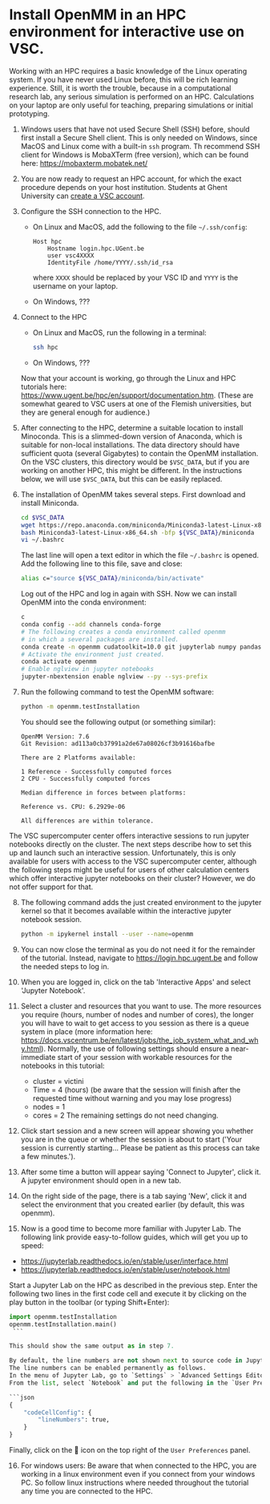 # Install OpenMM in an HPC environment for interactive use on VSC.

Working with an HPC requires a basic knowledge of the Linux operating system. If you have never used Linux before, this will be rich learning experience. Still, it is worth the trouble, because in a computational  research lab, any serious simulation is performed on an HPC. Calculations on your laptop are only useful for teaching, preparing simulations or initial prototyping.

1. Windows users that have not used Secure Shell (SSH) before, should first install a Secure Shell client. This is only needed on Windows, since MacOS and Linux come with a built-in `ssh` program. Th recommend SSH client for Windows is MobaXTerm (free version), which can be found here: https://mobaxterm.mobatek.net/


2. You are now ready to request an HPC account, for which the exact procedure depends on your host institution. Students at Ghent University can [create a VSC account](request_vsc_account_ugent.md).

3. Configure the SSH connection to the HPC.

    - On Linux and MacOS, add the following to the file `~/.ssh/config`:

        ```
        Host hpc
            Hostname login.hpc.UGent.be
            user vsc4XXXX
            IdentityFile /home/YYYY/.ssh/id_rsa
        ```
        where `XXXX` should be replaced by your VSC ID and `YYYY` is the username on your laptop.

    - On Windows, ???

4. Connect to the HPC

    - On Linux and MacOS, run the following in a terminal:

        ```bash
        ssh hpc
        ```

    - On Windows, ???

    Now that your account is working, go through the Linux and HPC tutorials here: https://www.ugent.be/hpc/en/support/documentation.htm. (These are somewhat geared to VSC users     at one of the Flemish universities, but they are general enough for audience.)

5. After connecting to the HPC, determine a suitable location to install Minoconda. This is a slimmed-down version of Anaconda, which is suitable for non-local installations. The data directory should have sufficient quota (several Gigabytes) to contain the OpenMM installation. On the VSC clusters, this directory would be `$VSC_DATA`, but if you are working on another HPC, this might be different. In the instructions below, we will use `$VSC_DATA`, but this can be easily replaced.

6. The installation of OpenMM takes several steps. First download and install Miniconda.

   ```bash
   cd $VSC_DATA
   wget https://repo.anaconda.com/miniconda/Miniconda3-latest-Linux-x86_64.sh
   bash Miniconda3-latest-Linux-x86_64.sh -bfp ${VSC_DATA}/miniconda
   vi ~/.bashrc
   ```

   The last line will open a text editor in which the file `~/.bashrc` is opened. Add the following line to this file, save and close:

   ```bash
   alias c="source ${VSC_DATA}/miniconda/bin/activate"
   ```

   Log out of the HPC and log in again with SSH. Now we can install OpenMM into the conda environment:

   ```bash
   c
   conda config --add channels conda-forge
   # The following creates a conda environment called openmm
   # in which a several packages are installed.
   conda create -n openmm cudatoolkit=10.0 git jupyterlab numpy pandas scipy matplotlib ipympl rdkit openbabel openmm mdtraj nglview pymbar pdbfixer parmed openff-toolkit          openmoltools openmmforcefields
   # Activate the environment just created.
   conda activate openmm
   # Enable nglview in jupyter notebooks
   jupyter-nbextension enable nglview --py --sys-prefix
   ```

7. Run the following command to test the OpenMM software:

   ```bash
   python -m openmm.testInstallation
   ```

   You should see the following output (or something similar):

   ```
   OpenMM Version: 7.6
   Git Revision: ad113a0cb37991a2de67a08026cf3b91616bafbe

   There are 2 Platforms available:

   1 Reference - Successfully computed forces
   2 CPU - Successfully computed forces

   Median difference in forces between platforms:

   Reference vs. CPU: 6.2929e-06

   All differences are within tolerance.
   ```

The VSC supercomputer center offers interactive sessions to run jupyter notebooks directly on the cluster. The next steps describe how to set this up and launch such an interactive session. Unfortunately, this is only available for users with access to the VSC supercomputer center, although the following steps might be useful for users of other calculation centers which offer interactive jupyter notebooks on their cluster? However, we do not offer support for that.

8. The following command adds the just created environment to the jupyter kernel so that it becomes available within the interactive jupyter notebook session.

   ```bash
   python -m ipykernel install --user --name=openmm
   ```

9. You can now close the terminal as you do not need it for the remainder of the tutorial. Instead, navigate to https://login.hpc.ugent.be and follow the needed steps to log in.

10. When you are logged in, click on the tab 'Interactive Apps' and select 'Jupyter Notebook'.

11. Select a cluster and resources that you want to use. The more resources you require (hours, number of nodes and number of cores), the longer you will have to wait to get access to you session as there is a queue system in place (more information here: https://docs.vscentrum.be/en/latest/jobs/the_job_system_what_and_why.html). Normally, the use of following settings should ensure a near-immediate start of your session with workable resources for the notebooks in this tutorial:

    - cluster = victini
    - Time = 4 (hours)    (be aware that the session will finish after the requested time without warning and you may lose progress)
    - nodes = 1
    - cores = 2
    The remaining settings do not need changing.

12. Click start session and a new screen will appear showing you whether you are in the queue or whether the session is about to start ('Your session is currently starting... Please be patient as this process can take a few minutes.').

13. After some time a button will appear saying 'Connect to Jupyter', click it. A jupyter environment should open in a new tab.

14. On the right side of the page, there is a tab saying 'New', click it and select the environment that you created earlier (by default, this was openmm).

15. Now is a good time to become more familiar with Jupyter Lab. The following link provide easy-to-follow guides, which will get you up to speed:

   - https://jupyterlab.readthedocs.io/en/stable/user/interface.html
   - https://jupyterlab.readthedocs.io/en/stable/user/notebook.html

   Start a Jupyter Lab on the HPC as described in the previous step. Enter the following two lines in the first code cell and execute it by clicking on the play button in the      toolbar (or typing Shift+Enter):

   ```python
   import openmm.testInstallation
   openmm.testInstallation.main()
    ```

   This should show the same output as in step 7.

   By default, the line numbers are not shown next to source code in Jupyter Lab, while such numbering is actually very convenient.
   The line numbers can be enabled permanently as follows.
   In the menu of Jupyter Lab, go to `Settings` > `Advanced Settings Editor`.
   From the list, select `Notebook` and put the following in the `User Preferences` panel:

   ```json
   {
       "codeCellConfig": {
           "lineNumbers": true,
       }
   }
   ```

   Finally, click on the :floppy_disk: icon on the top right of the `User Preferences` panel.

16. For windows users: Be aware that when connected to the HPC, you are working in a linux environment even if you connect from your windows PC. So follow linux instructions where needed throughout the tutorial any time you are connected to the HPC.
